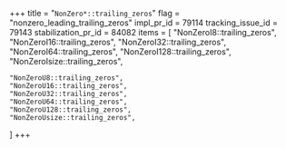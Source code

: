 +++
title = "`NonZero*::trailing_zeros`"
flag = "nonzero_leading_trailing_zeros"
impl_pr_id = 79114
tracking_issue_id = 79143
stabilization_pr_id = 84082
items = [
    "NonZeroI8::trailing_zeros",
    "NonZeroI16::trailing_zeros",
    "NonZeroI32::trailing_zeros",
    "NonZeroI64::trailing_zeros",
    "NonZeroI128::trailing_zeros",
    "NonZeroIsize::trailing_zeros",

    "NonZeroU8::trailing_zeros",
    "NonZeroU16::trailing_zeros",
    "NonZeroU32::trailing_zeros",
    "NonZeroU64::trailing_zeros",
    "NonZeroU128::trailing_zeros",
    "NonZeroUsize::trailing_zeros",
]
+++
